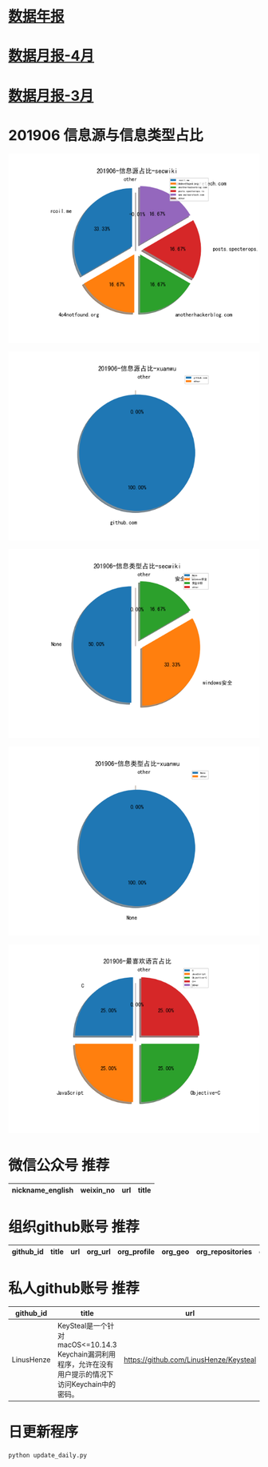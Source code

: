 # [数据年报](README_YEAR.md)
# [数据月报-4月](README_4.md)
# [数据月报-3月](README_3.md)
# 201906 信息源与信息类型占比
![201906-信息源占比-secwiki](data/img/domain/201906-信息源占比-secwiki.png)

![201906-信息源占比-xuanwu](data/img/domain/201906-信息源占比-xuanwu.png)

![201906-信息类型占比-secwiki](data/img/tag/201906-信息类型占比-secwiki.png)

![201906-信息类型占比-xuanwu](data/img/tag/201906-信息类型占比-xuanwu.png)

![201906-最喜欢语言占比](data/img/language/201906-最喜欢语言占比.png)

# 微信公众号 推荐
| nickname_english | weixin_no | url | title| 
| --- | --- | --- | ---| 


# 组织github账号 推荐
| github_id | title | url | org_url | org_profile | org_geo | org_repositories | org_people | org_projects | repo_lang | repo_star | repo_forks| 
| --- | --- | --- | --- | --- | --- | --- | --- | --- | --- | --- | ---| 


# 私人github账号 推荐
| github_id | title | url | p_url | p_profile | p_loc | p_company | p_repositories | p_projects | p_stars | p_followers | p_following | repo_lang | repo_star | repo_forks | 
| --- | --- | --- | --- | --- | --- | --- | --- | --- | --- | --- | --- | --- | --- | ---| 
| LinusHenze | KeySteal是一个针对macOS<=10.14.3 Keychain漏洞利用程序，允许在没有用户提示的情况下访问Keychain中的密码。 | https://github.com/LinusHenze/Keysteal | None |  | Germany | None | 5 | 0 | 0 | 143 | 0 | C,JavaScript,Objective-C,C++ | 321 | 86 | 1| 



# 日更新程序
`python update_daily.py`